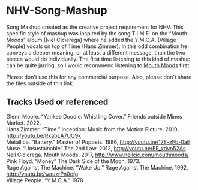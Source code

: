# NHV-Song-Mashup
Song Mashup created as the creative project requirement for NHV. 
This specific style of mashup was inspired by the song T.I.M.E. on the “Mouth Moods” album (Niel Cicierega) where he added
the Y.M.C.A. (Village People) vocals on top of Time (Hans Zimmer). In this odd combination he
conveys a deeper meaning, or at least a different message, than the two pieces would do
individually. The first time listening to this kind of mashup can be quite jarring, so I would
recommend listening to [Mouth Moods](http://www.neilcic.com/mouthmoods/) first.  

Please don't use this for any commercial purpose. Also, please don't share the files outside of this link.

## Tracks Used or referenced  
Glenn Moore. “Yankee Doodle: Whistling Cover.” Friends outside Mines Market. 2022.  
Hans Zimmer. “Time.” Inception: Music from the Motion Picture. 2010, http://youtu.be/RxabLA7UQ9k  
Metallica. “Battery.” Master of Puppets. 1986, http://youtu.be/17E-zFb-0aE  
Muse. “Unsustainable” The 2nd Law. 2012, http://youtu.be/EF_xdvn52As  
Neil Cicierega. Mouth Moods. 2017, http://www.neilcic.com/mouthmoods/  
Pink Floyd. “Money” The Dark Side of the Moon. 1973.  
Rage Against The Machine. “Wake Up.” Rage Against The Machine. 1992, http://youtu.be/wauzrPn0cfg  
Village People. “Y.M.C.A.” 1978.  
